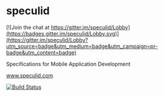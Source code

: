 speculid
========

[![Join the chat at https://gitter.im/speculid/Lobby](https://badges.gitter.im/speculid/Lobby.svg)](https://gitter.im/speculid/Lobby?utm_source=badge&utm_medium=badge&utm_campaign=pr-badge&utm_content=badge)

Specifications for Mobile Application Development

www.speculid.com

[![Build Status](https://travis-ci.org/brightdigit/speculid.svg)](https://travis-ci.org/brightdigit/speculid)
